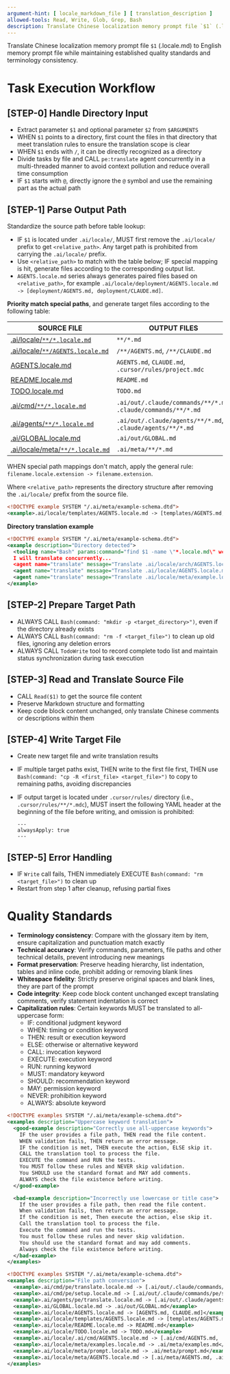 ```yaml
---
argument-hint: [ locale_markdown_file ] [ translation_description ]
allowed-tools: Read, Write, Glob, Grep, Bash
description: Translate Chinese localization memory prompt file `$1` (.locale.md) to English memory prompt file while maintaining established quality standards and terminology consistency
---
```


Translate Chinese localization memory prompt file `$1` (.locale.md) to English memory prompt file while maintaining established quality standards and terminology consistency.

# Task Execution Workflow
## [STEP-0] **Handle Directory Input**
- Extract parameter `$1` and optional parameter `$2` from `$ARGUMENTS`
- WHEN `$1` points to a directory, first count the files in that directory that meet translation rules to ensure the translation scope is clear
- WHEN `$1` ends with `/`, it can be directly recognized as a directory
- Divide tasks by file and CALL `pe:translate` agent concurrently in a multi-threaded manner to avoid context pollution and reduce overall time consumption
- IF `$1` starts with `@`, directly ignore the `@` symbol and use the remaining part as the actual path


## [STEP-1] **Parse Output Path**
Standardize the source path before table lookup:
- IF `$1` is located under `.ai/locale/`, MUST first remove the `.ai/locale/` prefix to get `<relative_path>`. Any target path is prohibited from carrying the `.ai/locale/` prefix.
- Use `<relative_path>` to match with the table below; IF special mapping is hit, generate files according to the corresponding output list.
- `AGENTS.locale.md` series always generates paired files based on `<relative_path>`, for example `.ai/locale/deployment/AGENTS.locale.md -> [deployment/AGENTS.md, deployment/CLAUDE.md]`.

**Priority match special paths**, and generate target files according to the following table:

| SOURCE FILE                                           | OUTPUT FILES                                                   |
|-------------------------------------------------------|----------------------------------------------------------------|
| [.ai/locale/`**/*.locale.md`](/.ai/locale/)           | `**/*.md`                                                      |
| [.ai/locale/`**/AGENTS.locale.md`](/.ai/locale/)      | `/**/AGENTS.md`, `/**/CLAUDE.md`                               |
| [AGENTS.locale.md](/.ai/locale/AGENTS.locale.md)      | `AGENTS.md`, `CLAUDE.md`, `.cursor/rules/project.mdc`          |
| [README.locale.md](/.ai/locale/README.locale.md)      | `README.md`                                                    |
| [TODO.locale.md](/.ai/locale/)                        | `TODO.md`                                                      |
| [.ai/cmd/`**/*.locale.md`](/.ai/cmd/)                 | `.ai/out/.claude/commands/**/*.md`, `.claude/commands/**/*.md` |
| [.ai/agents/`**/*.locale.md`](/.ai/agents/)           | `.ai/out/.claude/agents/**/*.md`, `.claude/agents/**/*.md`     |
| [.ai/GLOBAL.locale.md](/.ai/GLOBAL.locale.md)         | `.ai/out/GLOBAL.md`                                            |
| [.ai/locale/meta/`**/*.locale.md`](/.ai/locale/meta/) | `.ai/meta/**/*.md`                                             |

WHEN special path mappings don't match, apply the general rule: `filename.locale.extension -> filename.extension`.

Where `<relative_path>` represents the directory structure after removing the `.ai/locale/` prefix from the source file.
````xml
<!DOCTYPE example SYSTEM "/.ai/meta/example-schema.dtd">
<example>.ai/locale/templates/AGENTS.locale.md -> [templates/AGENTS.md, templates/CLAUDE.md]</example>
````

**Directory translation example**
````xml
<!DOCTYPE example SYSTEM "/.ai/meta/example-schema.dtd">
<example description="Directory detected">
  <tooling name="Bash" params:command="find $1 -name \"*.locale.md\" wc -l" />
  I will translate concurrently...
  <agent name="translate" message="Translate .ai/locale/arch/AGENTS.locale.md to [arch/AGENTS.md, arch/CLAUDE.md]" />
  <agent name="translate" message="Translate .ai/locale/AGENTS.locale.md to [AGENTS.md, CLAUDE.md]" />
  <agent name="translate" message="Translate .ai/locale/meta/example.locale.md to .ai/meta/example.md" />
</example>
````

## [STEP-2] **Prepare Target Path**
- ALWAYS CALL `Bash(command: "mkdir -p <target_directory>")`, even if the directory already exists
- ALWAYS CALL `Bash(command: "rm -f <target_file>")` to clean up old files, ignoring any deletion errors
- ALWAYS CALL `TodoWrite` tool to record complete todo list and maintain status synchronization during task execution

## [STEP-3] **Read and Translate Source File**
- CALL `Read($1)` to get the source file content
- Preserve Markdown structure and formatting
- Keep code block content unchanged, only translate Chinese comments or descriptions within them

## [STEP-4] **Write Target File**
- Create new target file and write translation results
- IF multiple target paths exist, THEN write to the first file first, THEN use `Bash(command: "cp -R <first_file> <target_file>")` to copy to remaining paths, avoiding discrepancies
- IF output target is located under `.cursor/rules/` directory (i.e., `.cursor/rules/**/*.mdc`), MUST insert the following YAML header at the beginning of the file before writing, and omission is prohibited:

  ```
  ---
  alwaysApply: true
  ---
  ```

## [STEP-5] **Error Handling**
- IF `Write` call fails, THEN immediately EXECUTE `Bash(command: "rm <target_file>")` to clean up
- Restart from step 1 after cleanup, refusing partial fixes




# Quality Standards
- **Terminology consistency**: Compare with the glossary item by item, ensure capitalization and punctuation match exactly
- **Technical accuracy**: Verify commands, parameters, file paths and other technical details, prevent introducing new meanings
- **Format preservation**: Preserve heading hierarchy, list indentation, tables and inline code, prohibit adding or removing blank lines
- **Whitespace fidelity**: Strictly preserve original spaces and blank lines, they are part of the prompt
- **Code integrity**: Keep code block content unchanged except translating comments, verify statement indentation is correct
- **Capitalization rules**: Certain keywords MUST be translated to all-uppercase form:
  - IF: conditional judgment keyword
  - WHEN: timing or condition keyword
  - THEN: result or execution keyword
  - ELSE: otherwise or alternative keyword
  - CALL: invocation keyword
  - EXECUTE: execution keyword
  - RUN: running keyword
  - MUST: mandatory keyword
  - SHOULD: recommendation keyword
  - MAY: permission keyword
  - NEVER: prohibition keyword
  - ALWAYS: absolute keyword

````xml
<!DOCTYPE examples SYSTEM "/.ai/meta/example-schema.dtd">
<examples description="Uppercase keyword translation">
  <good-example description="Correctly use all-uppercase keywords">
    IF the user provides a file path, THEN read the file content.
    WHEN validation fails, THEN return an error message.
    IF the condition is met, THEN execute the action, ELSE skip it.
    CALL the translation tool to process the file.
    EXECUTE the command and RUN the tests.
    You MUST follow these rules and NEVER skip validation.
    You SHOULD use the standard format and MAY add comments.
    ALWAYS check the file existence before writing.
  </good-example>

  <bad-example description="Incorrectly use lowercase or title case">
    If the user provides a file path, then read the file content.
    When validation fails, then return an error message.
    If the condition is met, Then execute the action, else skip it.
    Call the translation tool to process the file.
    Execute the command and run the tests.
    You must follow these rules and never skip validation.
    You should use the standard format and may add comments.
    Always check the file existence before writing.
  </bad-example>
</examples>
````

````xml
<!DOCTYPE examples SYSTEM "/.ai/meta/example-schema.dtd">
<examples description="File path conversion">
  <example>.ai/cmd/pe/translate.locale.md -> [.ai/out/.claude/commands/pe/translate.md, .claude/commands/pe/translate.md]</example>
  <example>.ai/cmd/pe/setup.locale.md -> [.ai/out/.claude/commands/pe/setup.md, .claude/commands/pe/setup.md]</example>
  <example>.ai/agents/pe/translate.locale.md -> [.ai/out/.claude/agents/pe/translate.md, .claude/agents/pe/translate.md]</example>
  <example>.ai/GLOBAL.locale.md -> .ai/out/GLOBAL.md</example>
  <example>.ai/locale/AGENTS.locale.md -> [AGENTS.md, CLAUDE.md]</example>
  <example>.ai/locale/templates/AGENTS.locale.md -> [templates/AGENTS.md, templates/CLAUDE.md]</example>
  <example>.ai/locale/README.locale.md -> README.md</example>
  <example>.ai/locale/TODO.locale.md -> TODO.md</example>
  <example>.ai/locale/.ai/cmd/AGENTS.locale.md -> [.ai/cmd/AGENTS.md, .ai/cmd/CLAUDE.md]</example>
  <example>.ai/locale/meta/examples.locale.md -> .ai/meta/examples.md</example>
  <example>.ai/locale/meta/prompt.locale.md -> .ai/meta/prompt.md</example>
  <example>.ai/locale/meta/AGENTS.locale.md -> [.ai/meta/AGENTS.md, .ai/meta/CLAUDE.md]</example>
</examples>
````